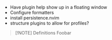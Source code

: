 - Have plugin help show up in a floating window
- Configure formatters
- install persistence.nvim
- structure plugins to allow for profiles?

> [!NOTE] Definitions
> Foobar


